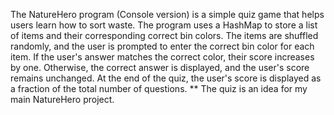 The NatureHero program (Console version) is a simple quiz game that helps users learn how to sort waste. 
The program uses a HashMap to store a list of items and their corresponding correct bin colors. 
The items are shuffled randomly, and the user is prompted to enter the correct bin color for each item. 
 If the user's answer matches the correct color, their score increases by one. 
 Otherwise, the correct answer is displayed, and the user's score remains unchanged.
 At the end of the quiz, the user's score is displayed as a fraction of the total number of questions.
** The quiz is an idea for my main NatureHero project. 
